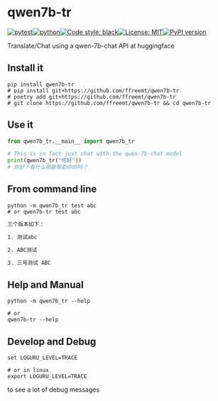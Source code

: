 # qwen7b-tr
[![pytest](https://github.com/ffreemt/qwen7b-tr/actions/workflows/routine-tests.yml/badge.svg)](https://github.com/ffreemt/qwen7b-tr/actions)[![python](https://img.shields.io/static/v1?label=python+&message=3.8%2B&color=blue)](https://www.python.org/downloads/)[![Code style: black](https://img.shields.io/badge/code%20style-black-000000.svg)](https://github.com/psf/black)[![License: MIT](https://img.shields.io/badge/License-MIT-yellow.svg)](https://opensource.org/licenses/MIT)[![PyPI version](https://badge.fury.io/py/qwen7b-tr.svg)](https://badge.fury.io/py/qwen7b-tr)

Translate/Chat using a qwen-7b-chat API at huggingface

## Install it

```shell
pip install qwen7b-tr
# pip install git+https://github.com/ffreemt/qwen7b-tr
# poetry add git+https://github.com/ffreemt/qwen7b-tr
# git clone https://github.com/ffreemt/qwen7b-tr && cd qwen7b-tr
```

## Use it
```python
from qwen7b_tr.__main__ import qwen7b_tr

# This is in fact just chat with the qwen-7b-chat model
print(qwen7b_tr("你好"))
# 你好！有什么我能帮助你的吗？
```

## From command line
```
python -m qwen7b_tr test abc
# or qwen7b-tr test abc
```
```bash
三个版本如下：

1. 测试abc

2. ABC测试

3. 三号测试 ABC
```
## Help and Manual
```
python -m qwen7b_tr --help

# or
qwen7b-tr --help
```

## Develop and Debug
```
set LOGURU_LEVEL=TRACE

# or in linux
export LOGURU_LEVEL=TRACE
```
to see a lot of debug messages